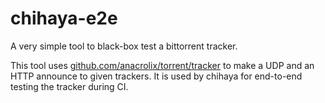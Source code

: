 # chihaya-e2e
A very simple tool to black-box test a bittorrent tracker.

This tool uses [github.com/anacrolix/torrent/tracker](github.com/anacrolix/torrent/tracker) to make a UDP and an HTTP announce to given trackers.
It is used by chihaya for end-to-end testing the tracker during CI.
